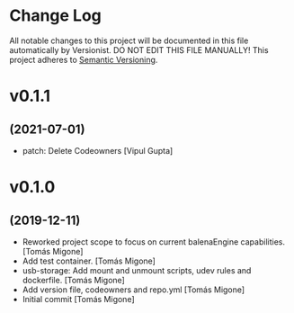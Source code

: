 # Change Log

All notable changes to this project will be documented in this file
automatically by Versionist. DO NOT EDIT THIS FILE MANUALLY!
This project adheres to [Semantic Versioning](http://semver.org/).

# v0.1.1
## (2021-07-01)

* patch: Delete Codeowners [Vipul Gupta]

# v0.1.0
## (2019-12-11)

* Reworked project scope to focus on current balenaEngine capabilities. [Tomás Migone]
* Add test container. [Tomás Migone]
* usb-storage: Add mount and unmount scripts, udev rules and dockerfile. [Tomás Migone]
* Add version file, codeowners and repo.yml [Tomás Migone]
* Initial commit [Tomás Migone]
